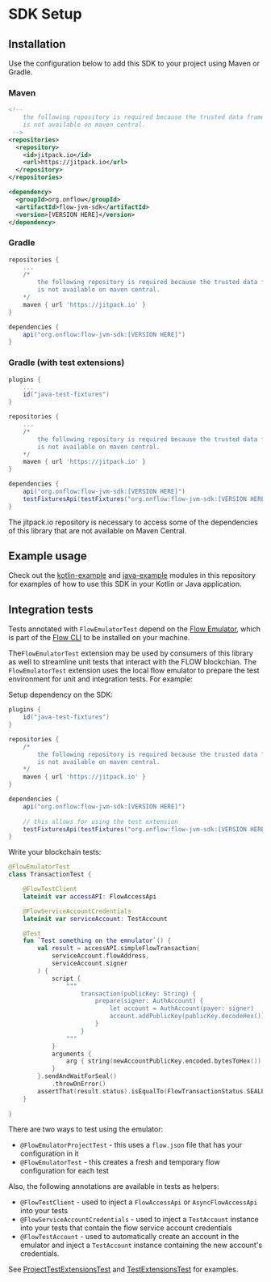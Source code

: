 # SDK Setup

## Installation

Use the configuration below to add this
SDK to your project using Maven or Gradle.

### Maven

```xml
<!--
    the following repository is required because the trusted data framework
    is not available on maven central.
 -->
<repositories>
  <repository>
    <id>jitpack.io</id>
    <url>https://jitpack.io</url>
  </repository>
</repositories>

<dependency>
  <groupId>org.onflow</groupId>
  <artifactId>flow-jvm-sdk</artifactId>
  <version>[VERSION HERE]</version>
</dependency>
```

### Gradle

```groovy
repositories {
    ...
    /*
        the following repository is required because the trusted data framework
        is not available on maven central.
    */
    maven { url 'https://jitpack.io' }
}

dependencies {
    api("org.onflow:flow-jvm-sdk:[VERSION HERE]")
}
```

### Gradle (with test extensions)

```groovy
plugins {
    ...
    id("java-test-fixtures")
}

repositories {
    ...
    /*
        the following repository is required because the trusted data framework
        is not available on maven central.
    */
    maven { url 'https://jitpack.io' }
}

dependencies {
    api("org.onflow:flow-jvm-sdk:[VERSION HERE]")
    testFixturesApi(testFixtures("org.onflow:flow-jvm-sdk:[VERSION HERE]"))
}
```

The jitpack.io repository is necessary to access some of the dependencies of this library that are not available on Maven Central.

## Example usage

Check out the [kotlin-example](../kotlin-example) and [java-example](../java-example) modules in this repository for examples
of how to use this SDK in your Kotlin or Java application.

## Integration tests

Tests annotated with `FlowEmulatorTest` depend on the [Flow Emulator](https://github.com/onflow/flow-emulator), which is part of the [Flow CLI](https://github.com/onflow/flow-cli) to be installed on your machine.

The`FlowEmulatorTest` extension may be used by consumers of this library as well to streamline unit tests that interact
with the FLOW blockchian. The `FlowEmulatorTest` extension uses the local flow emulator to prepare the test environment
for unit and integration tests. For example:

Setup dependency on the SDK:
```gradle
plugins {
    id("java-test-fixtures")
}

repositories {
    /*
        the following repository is required because the trusted data framework
        is not available on maven central.
    */
    maven { url 'https://jitpack.io' }
}

dependencies {
    api("org.onflow:flow-jvm-sdk:[VERSION HERE]")
    
    // this allows for using the test extension
    testFixturesApi(testFixtures("org.onflow:flow-jvm-sdk:[VERSION HERE]"))
}
```

Write your blockchain tests:
```kotlin
@FlowEmulatorTest
class TransactionTest {

    @FlowTestClient
    lateinit var accessAPI: FlowAccessApi

    @FlowServiceAccountCredentials
    lateinit var serviceAccount: TestAccount

    @Test
    fun `Test something on the emnulator`() {
        val result = accessAPI.simpleFlowTransaction(
            serviceAccount.flowAddress,
            serviceAccount.signer
        ) {
            script {
                """
                    transaction(publicKey: String) {
                        prepare(signer: AuthAccount) {
                            let account = AuthAccount(payer: signer)
                            account.addPublicKey(publicKey.decodeHex())
                        }
                    }
                """
            }
            arguments {
                arg { string(newAccountPublicKey.encoded.bytesToHex()) }
            }
        }.sendAndWaitForSeal()
            .throwOnError()
        assertThat(result.status).isEqualTo(FlowTransactionStatus.SEALED)
    }
    
}
```

There are two ways to test using the emulator:

- `@FlowEmulatorProjectTest` - this uses a `flow.json` file that has your configuration in it
- `@FlowEmulatorTest` - this creates a fresh and temporary flow configuration for each test

Also, the following annotations are available in tests as helpers:

- `@FlowTestClient` - used to inject a `FlowAccessApi` or `AsyncFlowAccessApi` into your tests
- `@FlowServiceAccountCredentials` - used to inject a `TestAccount` instance into your tests that contain
  the flow service account credentials
- `@FlowTestAccount` - used to automatically create an account in the emulator and inject a `TestAccount` instance
  containing the new account's credentials.

See [ProjectTestExtensionsTest](/src/intTest/org/onflow/flow/sdk/extensions/ProjectTestExtensionsTest.kt) and
[TestExtensionsTest](/src/intTest/org/onflow/flow/sdk/extensions/TestExtensionsTest.kt) for examples.